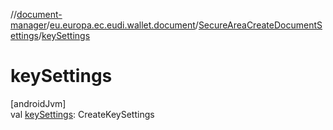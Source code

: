 //[document-manager](../../../index.md)/[eu.europa.ec.eudi.wallet.document](../index.md)/[SecureAreaCreateDocumentSettings](index.md)/[keySettings](key-settings.md)

# keySettings

[androidJvm]\
val [keySettings](key-settings.md): CreateKeySettings
